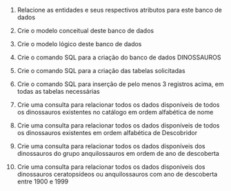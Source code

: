 1. Relacione as entidades e seus respectivos atributos para este banco de dados

2. Crie o modelo conceitual deste banco de dados

3. Crie o modelo lógico deste banco de dados

4. Crie o comando SQL para a criação do banco de dados DINOSSAUROS

5. Crie o comando SQL para a criação das tabelas solicitadas

6. Crie o comando SQL para inserção de pelo menos 3 registros acima, em todas as tabelas necessárias

7. Crie uma consulta para relacionar todos os dados disponíveis de todos os dinossauros existentes no catálogo em ordem alfabética de nome

8. Crie uma consulta para relacionar todos os dados disponíveis de todos os dinossauros existentes em ordem alfabética de Descobridor

9. Crie uma consulta para relacionar todos os dados disponíveis dos dinossauros do grupo anquilossauros em ordem de ano de descoberta

10. Crie uma consulta para relacionar todos os dados disponíveis dos dinossauros ceratopsídeos ou anquilossauros com ano de descoberta entre 1900 e 1999


